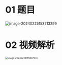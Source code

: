 # 01 题目

<img src="https://cvp.oss-cn-shanghai.aliyuncs.com/picgo/202402251532380.png" alt="image-20240225153213299" style="zoom: 80%;" />



# 02 视频解析

<img src="https://cvp.oss-cn-shanghai.aliyuncs.com/picgo/202402251556244.png" alt="image-20240225155607074" style="zoom:50%;" />